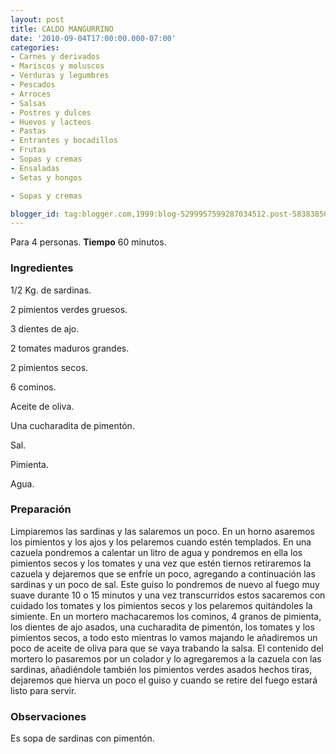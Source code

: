 ```yaml
---
layout: post
title: CALDO MANGURRINO
date: '2010-09-04T17:00:00.000-07:00'
categories:
- Carnes y derivados
- Mariscos y moluscos
- Verduras y legumbres
- Pescados
- Arroces
- Salsas
- Postres y dulces
- Huevos y lacteos
- Pastas
- Entrantes y bocadillos
- Frutas
- Sopas y cremas
- Ensaladas
- Setas y hongos

- Sopas y cremas

blogger_id: tag:blogger.com,1999:blog-5299957599287034512.post-5838385084783775165
---
```


Para 4 personas.
<b>Tiempo</b> 60 minutos.

<h3>Ingredientes</h3>

1/2 Kg. de sardinas.

2 pimientos verdes gruesos.

3 dientes de ajo.

2 tomates maduros grandes.

2 pimientos secos.

6 cominos.

Aceite de oliva.

Una cucharadita de pimentón.

Sal.

Pimienta.

Agua.

<h3>Preparación</h3>

Limpiaremos las sardinas y las salaremos un poco. En un horno asaremos los pimientos y los ajos y los pelaremos cuando estén templados. En una cazuela pondremos a calentar un litro de agua y pondremos en ella los pimientos secos y los tomates y una vez que estén tiernos retiraremos la cazuela y dejaremos que se enfríe un poco, agregando a continuación las sardinas y un poco de sal. Este guiso lo pondremos de nuevo al fuego muy suave durante 10 o 15 minutos y una vez transcurridos estos sacaremos con cuidado los tomates y los pimientos secos y los pelaremos quitándoles la simiente. En un mortero machacaremos los cominos, 4 granos de pimienta, los dientes de ajo asados, una cucharadita de pimentón, los tomates y los pimientos secos, a todo esto mientras lo vamos majando le añadiremos un poco de aceite de oliva para que se vaya trabando la salsa. El contenido del mortero lo pasaremos por un colador y lo agregaremos a la cazuela con las sardinas, añadiéndole también los pimientos verdes asados hechos tiras, dejaremos que hierva un poco el guiso y cuando se retire del fuego estará listo para servir.

<h3>Observaciones</h3>

Es sopa de sardinas con pimentón.

